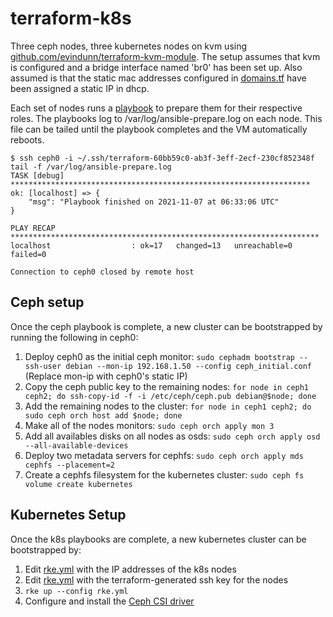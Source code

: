 # terraform-k8s
Three ceph nodes, three kubernetes nodes on kvm using [github.com/evindunn/terraform-kvm-module](https://github.com/evindunn/terraform-kvm-module). The setup assumes that kvm is configured and a bridge interface named 'br0' has been set up.
Also assumed is that the static mac addresses configured in [domains.tf](./domains.tf) have been assigned a static
IP in dhcp.

Each set of nodes runs a [playbook](./files) to prepare them for their respective roles.
The playbooks log to /var/log/ansible-prepare.log on each node. This file can be tailed until the playbook
completes and the VM automatically reboots.

```shell
$ ssh ceph0 -i ~/.ssh/terraform-60bb59c0-ab3f-3eff-2ecf-230cf852348f tail -f /var/log/ansible-prepare.log
TASK [debug] *******************************************************************
ok: [localhost] => {
    "msg": "Playbook finished on 2021-11-07 at 06:33:06 UTC"
}

PLAY RECAP *********************************************************************
localhost                  : ok=17   changed=13   unreachable=0    failed=0   

Connection to ceph0 closed by remote host
```

## Ceph setup

Once the ceph playbook is complete, a new cluster can be bootstrapped by running the following in ceph0:
1. Deploy ceph0 as the initial ceph monitor: `sudo cephadm bootstrap --ssh-user debian --mon-ip 192.168.1.50 --config ceph_initial.conf` (Replace mon-ip with ceph0's static IP)
2. Copy the ceph public key to the remaining nodes: `for node in ceph1 ceph2; do ssh-copy-id -f -i /etc/ceph/ceph.pub debian@$node; done`
3. Add the remaining nodes to the cluster: `for node in ceph1 ceph2; do sudo ceph orch host add $node; done`
4. Make all of the nodes monitors: `sudo ceph orch apply mon 3`
5. Add all availables disks on all nodes as osds: `sudo ceph orch apply osd --all-available-devices`
6. Deploy two metadata servers for cephfs: `sudo ceph orch apply mds cephfs --placement=2`
7. Create a cephfs filesystem for the kubernetes cluster: `sudo ceph fs volume create kubernetes`

## Kubernetes Setup

Once the k8s playbooks are complete, a new kubernetes cluster can be bootstrapped by:
1. Edit [rke.yml](./rke.yml) with the IP addresses of the k8s nodes
2. Edit [rke.yml](./rke.yml) with the terraform-generated ssh key for the nodes
3. `rke up --config rke.yml`
4. Configure and install the [Ceph CSI driver](https://artifacthub.io/packages/helm/ceph-csi/ceph-csi-cephfs)

